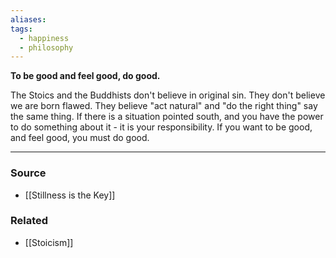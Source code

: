 ```yaml
---
aliases: 
tags:
  - happiness
  - philosophy
---
```

**To be good and feel good, do good.**

The Stoics and the Buddhists don't believe in original sin. They don't believe we are born flawed. They believe "act natural" and "do the right thing" say the same thing. If there is a situation pointed south, and you have the power to do something about it - it is your responsibility. If you want to be good, and feel good, you must do good.

---

### Source
- [[Stillness is the Key]]

### Related
- [[Stoicism]]